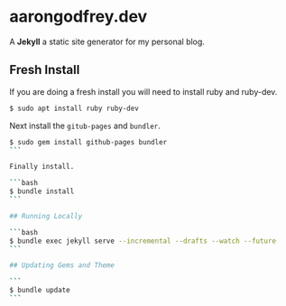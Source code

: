 # aarongodfrey.dev

A **Jekyll** a static site generator for my personal blog.

## Fresh Install

If you are doing a fresh install you will need to install ruby and ruby-dev.

```bash
$ sudo apt install ruby ruby-dev
```

Next install the `gitub-pages` and `bundler`.

````bash
$ sudo gem install github-pages bundler
```

Finally install.

```bash
$ bundle install
```

## Running Locally

```bash
$ bundle exec jekyll serve --incremental --drafts --watch --future
```

## Updating Gems and Theme

```
$ bundle update
```
````
